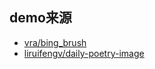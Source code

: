 ## demo来源

-   [vra/bing_brush](https://github.com/vra/bing_brush)
-   [liruifengv/daily-poetry-image](https://github.com/liruifengv/daily-poetry-image)
